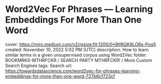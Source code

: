 # Word2Vec For Phrases — Learning Embeddings For More Than One Word

cover: https://miro.medium.com/v2/resize:fit:1200/0*BtlRQK8LORs-Poq5
created: November 10, 2022 5:02 PM (UTC)
description: How to learn similar terms in a given unsupervised corpus using Word2Vec
folder: BOOKMRKS-MTHRFCKR / SEARCH PARTY MTHRFCKR! / More Custom Search Engines
tags: Search
url: https://towardsdatascience.com/word2vec-for-phrases-learning-embeddings-for-more-than-one-word-727b6cf723cf